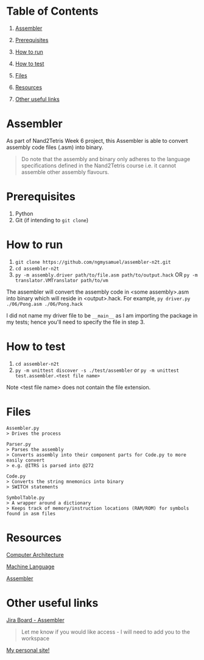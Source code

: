 # Table of Contents
1. [Assembler](#assembler)

2. [Prerequisites](#prerequisites)

3. [How to run](#how-to-run)

4. [How to test](#how-to-test)

5. [Files](#files)

6. [Resources](#resources)

7. [Other useful links](#other-useful-links)

# Assembler

As part of Nand2Tetris Week 6 project, this Assembler is able to convert assembly code files (.asm) into binary. 

> Do note that the assembly and binary only adheres to the language specifications defined in the Nand2Tetris course i.e. it cannot assemble other assembly flavours.

# Prerequisites

1. Python
2. Git (if intending to `git clone`)

# How to run

1. `git clone https://github.com/ngmysamuel/assembler-n2t.git`
2. `cd assembler-n2t`
3. `py -m assembly.driver path/to/file.asm path/to/output.hack` OR `py -m translator.VMTranslator path/to/vm`

The assembler will convert the assembly code in \<some assembly\>.asm into binary which will reside in \<output\>.hack. For example, `py driver.py ./06/Pong.asm ./06/Pong.hack`

I did not name my driver file to be `__main__` as I am importing the package in my tests; hence you'll need to specify the file in step 3.

# How to test

1. `cd assembler-n2t`
2. `py -m unittest discover -s ./test/assembler` or `py -m unittest test.assembler.<test file name>`

Note \<test file name\> does not contain the file extension.

# Files

```
Assembler.py
> Drives the process

Parser.py
> Parses the assembly
> Converts assembly into their component parts for Code.py to more easily convert
> e.g. @ITRS is parsed into @272

Code.py
> Converts the string mnemonics into binary
> SWITCH statements

SymbolTable.py
> A wrapper around a dictionary
> Keeps track of memory/instruction locations (RAM/ROM) for symbols found in asm files
```

# Resources

[Computer Architecture](https://www.nand2tetris.org/_files/ugd/44046b_b2cad2eea33847869b86c541683551a7.pdf)

[Machine Language](https://www.nand2tetris.org/_files/ugd/44046b_d70026d8c1424487a451eaba3e372132.pdf)

[Assembler](https://www.nand2tetris.org/_files/ugd/44046b_89a8e226476741a3b7c5204575b8a0b2.pdf)

# Other useful links

[Jira Board - Assembler](https://app.plane.so/projects-of-samuel/projects/ce5644c6-58a1-42e6-9b62-bd986f45037b/issues/)
> Let me know if you would like access - I will need to add you to the workspace

[My personal site!](https://ngmysamuel.github.io/)
